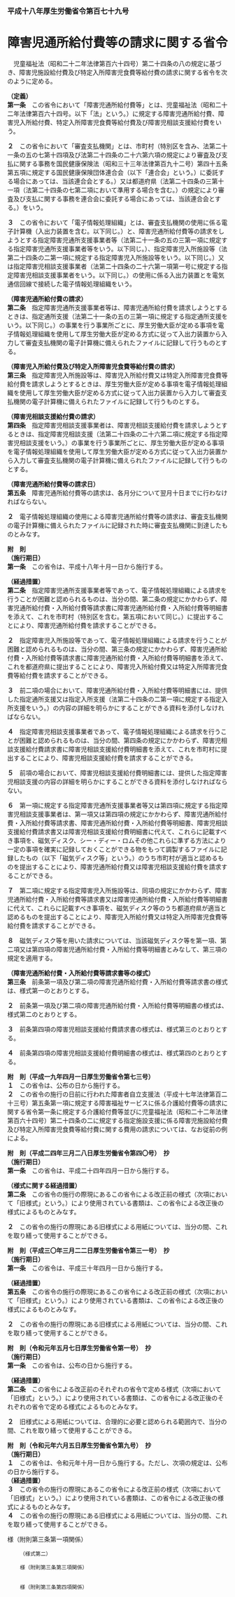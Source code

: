 ### 平成十八年厚生労働省令第百七十九号  
# 障害児通所給付費等の請求に関する省令  
　児童福祉法（昭和二十二年法律第百六十四号）第二十四条の八の規定に基づき、障害児施設給付費及び特定入所障害児食費等給付費の請求に関する省令を次のように定める。  
  
**（定義）**  
**第一条**　この省令において「障害児通所給付費等」とは、児童福祉法（昭和二十二年法律第百六十四号。以下「法」という。）に規定する障害児通所給付費、障害児入所給付費、特定入所障害児食費等給付費及び障害児相談支援給付費をいう。  
  
**２**　この省令において「審査支払機関」とは、市町村（特別区を含み、法第二十一条の五の七第十四項及び法第二十四条の二十六第六項の規定により審査及び支払に関する事務を国民健康保険法（昭和三十三年法律第百九十二号）第四十五条第五項に規定する国民健康保険団体連合会（以下「連合会」という。）に委託する場合にあっては、当該連合会とする。）又は都道府県（法第二十四条の三第十一項（法第二十四条の七第二項において準用する場合を含む。）の規定により審査及び支払に関する事務を連合会に委託する場合にあっては、当該連合会とする。）をいう。  
  
**３**　この省令において「電子情報処理組織」とは、審査支払機関の使用に係る電子計算機（入出力装置を含む。以下同じ。）と、障害児通所給付費等の請求をしようとする指定障害児通所支援事業者等（法第二十一条の五の三第一項に規定する指定障害児通所支援事業者等をいう。以下同じ。）、指定障害児入所施設等（法第二十四条の二第一項に規定する指定障害児入所施設等をいう。以下同じ。）又は指定障害児相談支援事業者（法第二十四条の二十六第一項第一号に規定する指定障害児相談支援事業者をいう。以下同じ。）の使用に係る入出力装置とを電気通信回線で接続した電子情報処理組織をいう。  
  
**（障害児通所給付費の請求）**  
**第二条**　指定障害児通所支援事業者等は、障害児通所給付費を請求しようとするときは、指定通所支援（法第二十一条の五の三第一項に規定する指定通所支援をいう。以下同じ。）の事業を行う事業所ごとに、厚生労働大臣が定める事項を電子情報処理組織を使用して厚生労働大臣が定める方式に従って入出力装置から入力して審査支払機関の電子計算機に備えられたファイルに記録して行うものとする。  
  
**（障害児入所給付費及び特定入所障害児食費等給付費の請求）**  
**第三条**　指定障害児入所施設等は、障害児入所給付費又は特定入所障害児食費等給付費を請求しようとするときは、厚生労働大臣が定める事項を電子情報処理組織を使用して厚生労働大臣が定める方式に従って入出力装置から入力して審査支払機関の電子計算機に備えられたファイルに記録して行うものとする。  
  
**（障害児相談支援給付費の請求）**  
**第四条**　指定障害児相談支援事業者は、障害児相談支援給付費を請求しようとするときは、指定障害児相談支援（法第二十四条の二十六第二項に規定する指定障害児相談支援をいう。）の事業を行う事業所ごとに、厚生労働大臣が定める事項を電子情報処理組織を使用して厚生労働大臣が定める方式に従って入出力装置から入力して審査支払機関の電子計算機に備えられたファイルに記録して行うものとする。  
  
**（障害児通所給付費等の請求日）**  
**第五条**　障害児通所給付費等の請求は、各月分について翌月十日までに行わなければならない。  
  
**２**　電子情報処理組織の使用による障害児通所給付費等の請求は、審査支払機関の電子計算機に備えられたファイルに記録された時に審査支払機関に到達したものとみなす。  
  
**附　則**  
**（施行期日）**  
**第一条**　この省令は、平成十八年十月一日から施行する。  
  
**（経過措置）**  
**第二条**　指定障害児通所支援事業者等であって、電子情報処理組織による請求を行うことが困難と認められるものは、当分の間、第二条の規定にかかわらず、障害児通所給付費・入所給付費等請求書に障害児通所給付費・入所給付費等明細書を添えて、これを市町村（特別区を含む。第五項において同じ。）に提出することにより、障害児通所給付費を請求することができる。  
  
**２**　指定障害児入所施設等であって、電子情報処理組織による請求を行うことが困難と認められるものは、当分の間、第三条の規定にかかわらず、障害児通所給付費・入所給付費等請求書に障害児通所給付費・入所給付費等明細書を添えて、これを都道府県に提出することにより、障害児入所給付費又は特定入所障害児食費等給付費を請求することができる。  
  
**３**　前二項の場合において、障害児通所給付費・入所給付費等明細書には、提供した指定通所支援又は指定入所支援（法第二十四条の二第一項に規定する指定入所支援をいう。）の内容の詳細を明らかにすることができる資料を添付しなければならない。  
  
**４**　指定障害児相談支援事業者であって、電子情報処理組織による請求を行うことが困難と認められるものは、当分の間、第四条の規定にかかわらず、障害児相談支援給付費請求書に障害児相談支援給付費明細書を添えて、これを市町村に提出することにより、障害児相談支援給付費を請求することができる。  
  
**５**　前項の場合において、障害児相談支援給付費明細書には、提供した指定障害児相談支援の内容の詳細を明らかにすることができる資料を添付しなければならない。  
  
**６**　第一項に規定する指定障害児通所支援事業者等又は第四項に規定する指定障害児相談支援事業者は、第一項又は第四項の規定にかかわらず、障害児通所給付費・入所給付費等請求書、障害児通所給付費・入所給付費等明細書、障害児相談支援給付費請求書又は障害児相談支援給付費明細書に代えて、これらに記載すべき事項を、磁気ディスク、シー・ディー・ロムその他これらに準ずる方法により一定の事項を確実に記録しておくことができる物をもって調製するファイルに記録したもの（以下「磁気ディスク等」という。）のうち市町村が適当と認めるものを提出することにより、障害児通所給付費又は障害児相談支援給付費を請求することができる。  
  
**７**　第二項に規定する指定障害児入所施設等は、同項の規定にかかわらず、障害児通所給付費・入所給付費等請求書又は障害児通所給付費・入所給付費等明細書に代えて、これらに記載すべき事項を、磁気ディスク等のうち都道府県が適当と認めるものを提出することにより、障害児入所給付費又は特定入所障害児食費等給付費を請求することができる。  
  
**８**　磁気ディスク等を用いた請求については、当該磁気ディスク等を第一項、第二項又は第四項の障害児通所給付費・入所給付費等明細書とみなして、第三項の規定を適用する。  
  
**（障害児通所給付費・入所給付費等請求書等の様式）**  
**第三条**　前条第一項及び第二項の障害児通所給付費・入所給付費等請求書の様式は、様式第一のとおりとする。  
  
**２**　前条第一項及び第二項の障害児通所給付費・入所給付費等明細書の様式は、様式第二のとおりとする。  
  
**３**　前条第四項の障害児相談支援給付費請求書の様式は、様式第三のとおりとする。  
  
**４**　前条第四項の障害児相談支援給付費明細書の様式は、様式第四のとおりとする。  
  
**附　則（平成一九年四月一日厚生労働省令第七三号）**  
**１**　この省令は、公布の日から施行する。  
**２**　この省令の施行の日前に行われた障害者自立支援法（平成十七年法律第百二十三号）第五条第一項に規定する障害福祉サービスに係る介護給付費等の請求に関する省令第一条に規定する介護給付費等並びに児童福祉法（昭和二十二年法律第百六十四号）第二十四条の二に規定する指定施設支援に係る障害児施設給付費及び特定入所障害児食費等給付費に関する費用の請求については、なお従前の例による。  
  
**附　則（平成二四年三月二八日厚生労働省令第四〇号）　抄**  
**（施行期日）**  
**第一条**　この省令は、平成二十四年四月一日から施行する。  
  
**（様式に関する経過措置）**  
**第二条**　この省令の施行の際現にあるこの省令による改正前の様式（次項において「旧様式」という。）により使用されている書類は、この省令による改正後の様式によるものとみなす。  
  
**２**　この省令の施行の際現にある旧様式による用紙については、当分の間、これを取り繕って使用することができる。  
  
**附　則（平成三〇年三月二二日厚生労働省令第三一号）　抄**  
**（施行期日）**  
**第一条**　この省令は、平成三十年四月一日から施行する。  
  
**（経過措置）**  
**第五条**　この省令の施行の際現にあるこの省令による改正前の様式（次項において「旧様式」という。）により使用されている書類は、この省令による改正後の様式によるものとみなす。  
  
**２**　この省令の施行の際現にある旧様式による用紙については、当分の間、これを取り繕って使用することができる。  
  
**附　則（令和元年五月七日厚生労働省令第一号）　抄**  
**（施行期日）**  
**第一条**　この省令は、公布の日から施行する。  
  
**（経過措置）**  
**第二条**　この省令による改正前のそれぞれの省令で定める様式（次項において「旧様式」という。）により使用されている書類は、この省令による改正後のそれぞれの省令で定める様式によるものとみなす。  
  
**２**　旧様式による用紙については、合理的に必要と認められる範囲内で、当分の間、これを取り繕って使用することができる。  
  
**附　則（令和元年六月五日厚生労働省令第九号）　抄**  
**（施行期日）**  
**１**　この省令は、令和元年十月一日から施行する。ただし、次項の規定は、公布の日から施行する。  
**（経過措置）**  
**３**　この省令の施行の際現にあるこの省令による改正前の様式（次項において「旧様式」という。）により使用されている書類は、この省令による改正後の様式によるものとみなす。  
**４**　この省令の施行の際現にある旧様式による用紙については、当分の間、これを取り繕って使用することができる。  
  
様（附則第三条第一項関係）  

          
        （様式第二）
          
        様（附則第三条第三項関係）  

          
        様（附則第三条第四項関係）  

          
        